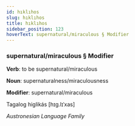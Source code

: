 ```yaml
---
id: hıklıhos
slug: hıklıhos
title: hıklıhos
sidebar_position: 123
hoverText: supernatural/miraculous § Modifier
---
```


### supernatural/miraculous § Modifier

**Verb**: to be supernatural/miraculous

**Noun**: supernaturalness/miraculousness

**Modifier**: supernatural/miraculous

Tagalog higlikás [hɪɡ.lɪˈxas]

*Austronesian Language Family*